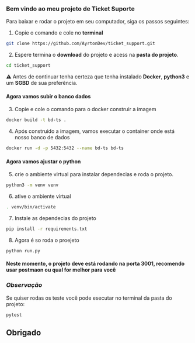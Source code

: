 ### Bem vindo ao meu projeto de Ticket Suporte

Para baixar e rodar o projeto em seu computador, siga os passos seguintes:

1. Copie o comando e cole no **terminal**
```bash
git clone https://github.com/AyrtonDev/ticket_support.git
```
2. Espere termina o **download** do projeto e acess na **pasta do projeto**.
```bash
cd ticket_support
```
:warning: Antes de continuar tenha certeza que tenha instalado **Docker**, **python3** e um **SGBD** de sua preferência.

#### Agora vamos subir o banco dados

3. Copie e cole o comando para o docker construir a imagem
```bash
docker build -t bd-ts .
```

4. Após construido a imagem, vamos executar o container onde está nosso banco de dados
```bash
docker run -d -p 5432:5432 --name bd-ts bd-ts
```

#### Agora vamos ajustar o python

5. crie o ambiente virtual para instalar dependecias e roda o projeto.
```bash
python3 -m venv venv
```

6. ative o ambiente virtual
```bash
. venv/bin/activate
```
7. Instale as dependecias do projeto
```bash
pip install -r requirements.txt
```

8. Agora é so roda o proejeto
```
python run.py
```
#### Neste momento, o projeto deve está rodando na porta 3001, recomendo usar postmaon ou qual for melhor para você

### _Observação_

Se quiser rodas os teste você pode esecutar no terminal da pasta do projeto:

```
pytest
```

## Obrigado
